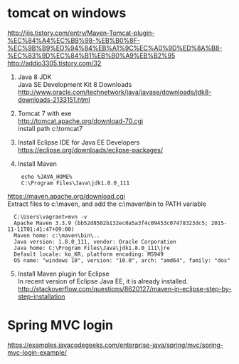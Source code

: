# tomcat on windows
http://jijs.tistory.com/entry/Maven-Tomcat-plugin-%EC%84%A4%EC%B9%98-%EB%B0%8F-%EC%9B%B9%ED%94%84%EB%A1%9C%EC%A0%9D%ED%8A%B8-%EC%83%9D%EC%84%B1%EB%B0%A9%EB%B2%95  
http://addio3305.tistory.com/32  

1. Java 8 JDK  
  Java SE Development Kit 8 Downloads  
  http://www.oracle.com/technetwork/java/javase/downloads/jdk8-downloads-2133151.html
2. Tomcat 7 with exe  
  http://tomcat.apache.org/download-70.cgi  
  install path c:\tomcat7  
3. Install Eclipse IDE for Java EE Developers  
  https://eclipse.org/downloads/eclipse-packages/  
4. Install Maven  

        echo %JAVA_HOME%
        C:\Program Files\Java\jdk1.8.0_111

  https://maven.apache.org/download.cgi  
  Extract files to c:\maven, and add the c:\maven\bin to PATH variable  

      C:\Users\vagrant>mvn -v
      Apache Maven 3.3.9 (bb52d8502b132ec0a5a3f4c09453c07478323dc5; 2015-11-11T01:41:47+09:00)
      Maven home: c:\maven\bin\..
      Java version: 1.8.0_111, vendor: Oracle Corporation
      Java home: C:\Program Files\Java\jdk1.8.0_111\jre
      Default locale: ko_KR, platform encoding: MS949
      OS name: "windows 10", version: "10.0", arch: "amd64", family: "dos"

5. Install Maven plugin for Eclipse  
  In recent version of Eclipse Java EE, it is already installed.  
  http://stackoverflow.com/questions/8620127/maven-in-eclipse-step-by-step-installation  
  
# Spring MVC login
https://examples.javacodegeeks.com/enterprise-java/spring/mvc/spring-mvc-login-example/  

